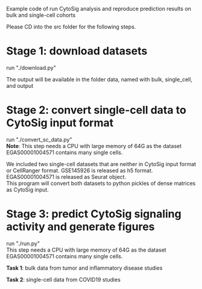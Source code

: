 Example code of run CytoSig analysis and reproduce prediction results on bulk and single-cell cohorts  

Please CD into the src folder for the following steps.  

# Stage 1: download datasets  
run "./download.py"  
  
The output will be available in the folder data, named with bulk, single_cell, and output  

# Stage 2: convert single-cell data to CytoSig input format  
run "./convert_sc_data.py"  
**Note**: This step needs a CPU with large memory of 64G as the dataset EGAS00001004571 contains many single cells.  

We included two single-cell datasets that are neither in CytoSig input format or CellRanger format. GSE145926 is released as h5 format. EGAS00001004571 is released as Seurat object.  
This program will convert both datasets to python pickles of dense matrices as CytoSig input.  

# Stage 3: predict CytoSig signaling activity and generate figures  
run "./run.py"  
This step needs a CPU with large memory of 64G as the dataset EGAS00001004571 contains many single cells.

**Task 1**: bulk data from tumor and inflammatory disease studies  

**Task 2**: single-cell data from COVID19 studies  
